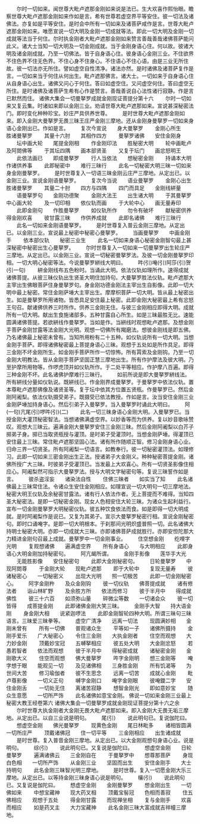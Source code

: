 <!-- { "loadSidebar": true } -->
　　尔时一切如来。闻世尊大毗卢遮那金刚如来说是法已。生大欢喜作熙怡眼。瞻察世尊大毗卢遮那金刚如来作如是言。希有世尊若虚空界平等安住。彼一切法及诸佛法。亦复如是平等安住。是时会中所有一切如来及诸菩萨咸作是言。世尊大毗卢遮那金刚如来。唯愿宣说一切大明及金刚一切成就等法。即此一切大明及金刚一切成就等法当于何住。尔时执金刚者大毗卢遮那金刚如来赞言善哉善哉诸佛菩萨能问此义。诸大士当知一切大明及一切金刚成就。当于金刚身语心住。何以故。彼诸大明及诸金刚成就。乃至一切佛法。皆于自身语心住。彼身语心金刚三业。不住欲界不住色界不住无色界。不住心身不住身心。不住语心不住心语。由是三业无所住故。彼一切法亦无所住。譬如虚空自性清净。诸法亦然。是时诸佛及诸菩萨复作是言。一切如来当于何住从何出生。毗卢遮那佛言。诸大士。一切如来于自身语心住从自身语心出生。诸佛又问心于何住。答曰如虚空住。又问虚空何住。答曰虚空无所住。是时诸佛及诸菩萨生希有心作是赞言。善哉善说自心法性诸行寂静。作是言已默然而住。
诸佛大集会一切曼拏罗成就金刚现证菩提分第十六
　　尔时一切如来又复云集。时诸如来即以金刚三业。劝请世尊大毗卢遮那如来。宣说甚深秘密法门。即时变化种种珍宝。妙庄严具供养世尊。
　　是时世尊大毗卢遮那金刚如来。即入金刚大曼拏罗无畏三昧王庄严金刚三摩地。还从金刚身曼拏罗一切如来身语心金刚出已。作如是言。
　　复次今宣说　　身大曼拏罗
　　金刚心所生　　胜诸曼拏罗
　　其量十六肘　　其相作四方
　　曼拏罗诸佛　　安住金刚身
　　坛中画大轮　　尾提金刚相
　　作金刚印法　　胜秘密大明
　　轮中画毗卢　　及阿閦佛等
　　于其坛四隅　　画本部贤圣
　　又复于坛门　　画忿怒明王
　　此依法画已　　即成曼拏罗
　　行人当依法　　想秘密金刚
　　持诵本大明　　作诸供养事
　　此即秘密中　　难行三昧行
　　此名一切秘密大明三昧一切如来身金刚曼拏罗。
　　是时世尊复入一切语三昧金刚云庄严三摩地。从定出已。以金刚三业。宣说金刚语曼拏罗。
　　复次今当说　　语业曼拏罗
　　金刚心出生　　胜诸曼拏罗
　　其量二十肘　　四方与四隅
　　四门而具足　　金刚线絣量
　　语曼拏罗句　　金刚功德聚
　　金刚大法王　　出生诸大明
　　于其曼拏罗　　中心画大轮
　　及一切印相　　依仪轨而画
　　于大轮中心　　画无量寿印
　　此即金刚句　　作胜曼拏罗
　　如仪轨所作　　勿令有破坏
　　献秘密供养　　得金刚欢喜
　　彼甘露三昧　　作供养成就
　　此即名诸佛　　难行三昧行
　　此名一切如来金刚语曼拏罗。
　　是时世尊复入普云金刚三摩地。从定出已。以金刚三业。宣说最上秘密中秘密心曼拏罗。
　　当画曼拏罗　　中画金刚手
　　依本部仪轨　　秘密三业生
　　此名一切如来身语心秘密金刚智句最上甚深秘密中秘密出生心曼拏罗。
　　尔时世尊复入一切如来一切曼拏罗出生轮庄严三摩地。从定出已。以金刚三业。宣说一切秘密曼拏罗法。及彼一切金刚曼拏罗印相。一切大明心秘密等法。今说曼拏罗絣线大明曰。
　　吽(引)唵(引)阿莎(引)贺(引一句)
　　絣金刚线布五色粉时。当诵此大明。依法仪轨如理所作。速得成就诸佛菩提。从彼三昧仪轨出生贤圣大明住加持句。大曼拏罗胜法仪轨。毗卢遮那大主宰出生佛眼菩萨住身曼拏罗句。身金刚功德金刚法主宰出生自影像。此即一切大明中最上秘密。常住金刚萨埵大主宰出生。摩摩枳菩萨一切大明。皆从最上秘密出生。如是曼拏罗所用诸物。皆悉具足安住最上秘密。此即金刚大秘密最上希有忿怒王句召。献诸佛供养三时所作。供养三金刚无住。与彼三金刚相应即得大明。成就所有一切大明。献出生食施诸部多。五种甘露自心所生。如是三昧最胜无比。速能圆满诸佛菩提。若欲絣线作曼拏罗。当如是作。当絣线时观想毗卢遮那。及想金刚手菩萨金刚甘露等法金刚大光明。观想一切佛所有羯磨法。想彼金刚线是即五佛。乃名诸佛最上秘密未曾有。当知所用粉有二十五种。如仪轨说所有一切大明。当想金刚手菩萨。即得诸佛秘密最上菩提身语心三昧。观想于五处如是所作具足。即得三金刚不坏金刚所生。如金刚手菩萨所作一切惊怖。所有罥索及金刚钩。乃至一切金刚大明教法。皆从金刚手菩萨坚固正慧三摩地出生。所有作护摩法及彼大明。乃至护摩所用物等。作啰虎顶并如仪轨所作。于二处平等相应。作护摩八百遍。即得三种金刚不坏。此名诸佛护摩难行三昧行。
　　如前所说是即大曼拏罗絣线法。所有絣线分量如仪轨说。既絣线已。作金刚界成曼拏罗。于曼拏罗中依法仪轨。置本尊毗卢遮那佛像及诸贤圣等。复于坛中依其方位置五贤瓶。作曼拏罗已。然后金刚阿阇梨。依法仪轨摄受弟子。既摄受已依法教授。作如是言。汝当安住金刚三业金刚萨埵加持身语心。然后引弟子入曼拏罗。当入曼拏罗时诵此大明曰。
　　阿(一句)亢尾(引)啰吽(引)(二)
　　此名一切三昧身语心金刚大明。入曼拏罗已。当授金刚大灌顶秘密智法。当想诸佛满虚空界。以妙香等而为供养。复以妙音歌咏赞叹。观想大三昧云。遍满金刚大曼拏罗安住三金刚三昧。然后金刚阿阇梨以白芥子掷弟子身。掷已当取贤瓶授与灌顶。是时弟子受灌顶时。当想金刚萨埵。得灌顶已安住最上三昧。常住毗卢遮那坚固心法。诸有所作随顺正智。修习金刚身语心业。归命三界一切贤圣。所有阿阇梨一切语言。如教奉行。彼一切秘密灌顶法。如理修习。此即一切如来三密金刚出生正法。授诸弟子大金刚义。种种秘密菩提金刚。诸佛所授广大三昧。时彼弟子受灌顶已。当发最上大欢喜心。所有一切贤圣影像住相应心。阿阇梨然可指示大曼拏罗法。授与大明文字秘密句等。复说三昧誓作如是言。
　　彼杀盗淫妄　　诸染法自性
　　住佛三昧者　　如实当了知
　　此名诸佛最上三昧常住法。令诸众生安住金刚相应。如理宣说一切大明句一切三摩地法。秘密大明王仪轨及余秘密甘露法。诸有行人依法作者。无上菩提而不难得。当知四圣大秘密法。是即一切秘密金刚。现女人色相安住大轮三昧。为诸众生起利益行。宣布一切金刚曼拏罗大明秘密仪轨。彼五种饮食依法而食。如是即得一切大明成就。是时阿阇梨作是说已。又复为其弟子。宣示大曼拏罗秘密行相。宣说金刚秘密句。即时口诵唵字。是即一切大明根本。于刹那间光明炽盛普照一切。此名诸佛大持明士秘密大明。亦即一切成就大三昧。亦即诸佛菩萨成就胜行。亦即安怛陀那大力精进金刚句召最上成就。曼拏罗中一切金刚事业。
　　住空想金刚　　纥哩字光明
　　复观想诸佛　　遍满虚空界
　　所有身语心　　与大明相应
　　此即身语心大明金刚加持秘密句。
　　阿亢朅所谓。
　　金刚手影像　　莲华手大光
　　无能胜影像　　安住秘密句
　　此即大金刚秘密句。
　　日轮曼拏罗　　中现阿閦尊
　　于金刚大轮　　现毗卢遮那
　　即于大轮中　　复现无量寿
　　彼诸秘密心　　一切秘密义
　　出现大光明　　照一切极苦
　　此即一切金刚秘密心。
　　阿字金刚杵　　及众金刚钩
　　彼一切仪轨　　佛菩提成就
　　诸有修法者　　诣山林旷野
　　及余胜方所　　依法而修习
　　彼于半月中　　得成就佛性
　　彼三十六百　　如须弥山量
　　碎微尘等数　　一切诸会众
　　彼一切皆得　　成菩提金刚
　　此即诸佛金刚大笑三昧。
　　金刚手大智　　持大语金刚
　　身金刚大相　　说紧迦啰法
　　此即金刚智轮四种大明。所谓三昧句三昧语言。三昧爱三昧拳等。
　　虚空广清净　　远离一切法
　　现圆满妙相　　金刚未曾有
　　所有一切佛　　普观诸众生
　　平等如一子　　诸佛所摄持
　　金刚手爱乐　　广大秘密心
　　令住三金刚　　大执金刚者
　　住空而观想　　大力妙金刚
　　顶戴妙宝冠　　五嚩拏相应
　　彼五处大明　　大金刚忿怒
　　若愚若智者　　依法而观想
　　彼于半月中　　得秘密成就
　　诸秘密金刚　　金刚歌大义
　　住空而观想　　佛大曼拏罗
　　吽字金刚明　　想三金刚等
　　唵字想于眼　　能观见一切
　　及见诸佛相　　三身胜金刚
　　所有饥渴等　　为世间大苦
　　修习瑜伽者　　彼不生思念
　　远离一切苦　　成就心金刚
　　毗卢尊影像　　一切义正句
　　嚩字金刚口　　唵字金刚眼
　　彼唵鑁二字　　安住金刚舌
　　一切处无住　　离诸苦寂静
　　想智金刚光　　即如意妙宝
　　随众生意愿　　一切所严饰
　　此名诸佛如意宝金刚。
佛说一切如来金刚三业最上秘密大教王经卷第六
诸佛大集会一切曼拏罗成就金刚现证菩提分第十六之余
　　尔时世尊大执金刚者大金刚无畏大毗卢遮那如来。即入金刚大无畏无垢三摩地。从定出已。以自三业说是明句。
　　尾(引)
　　说此明句已。复说伽陀曰。
　　想虚空金刚　　佛光曼拏罗
　　现黄色金刚　　尾日林毗多
　　诸相皆圆满　　一切所庄严
　　顶戴诸佛冠　　住一切平等
　　三金刚相应　　出生诸成就
　　是时世尊。复入普音金刚三摩地。从定出已。以大金刚观想句身语心业。说是明句。
　　综(引)
　　说此明句已。又复说是伽陀曰。
　　想虚空金刚　　日轮曼拏罗
　　遍满诸佛云　　三金刚自在
　　于曼拏罗中　　想尊那菩萨
　　身现白色相　　一切所严饰
　　从金刚三业　　坚固而出生
　　安住金刚手　　大士持明句
　　此名金刚三昧智光明三摩地。
　　是时世尊。复入一切愿金刚大乐三摩地。从定出已。以等持金刚三昧身语心说是明句。
　　欀(引)
　　说此明句已。又复说是伽陀曰。
　　想虚空金刚　　金刚曼拏罗
　　想金刚出生　　一切佛如来
　　中想宝藏神　　现大药叉相
　　顶戴宝髻冠　　色相而善寂
　　住五佛相应　　观想于五处
　　得金刚甘露　　而现禅坐相
　　复与金刚手　　欢喜而相应
　　如是药叉主　　大力宝藏神
　　此名金刚三昧大富成就吉祥幢三摩地。
